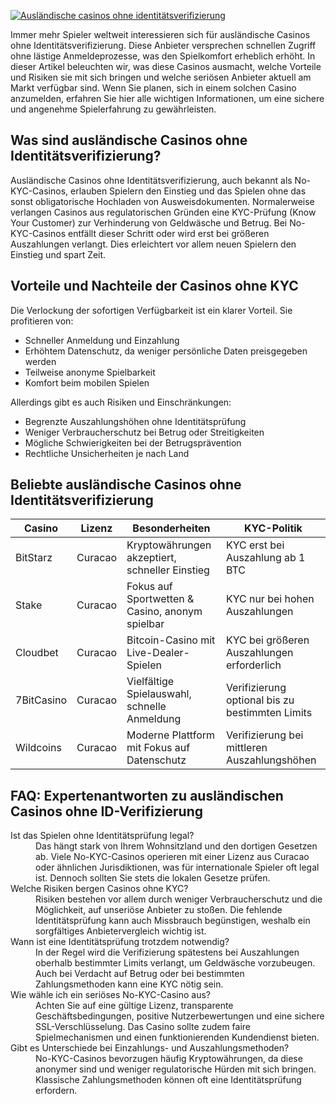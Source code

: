 [![Ausländische casinos ohne identitätsverifizierung](https://123-caf.pages.dev/gitsignup.png)](https://vrmoo.ru/Bt82HjjY)

<p>Immer mehr Spieler weltweit interessieren sich für ausländische Casinos ohne Identitätsverifizierung. Diese Anbieter versprechen schnellen Zugriff ohne lästige Anmeldeprozesse, was den Spielkomfort erheblich erhöht. In dieser Artikel beleuchten wir, was diese Casinos ausmacht, welche Vorteile und Risiken sie mit sich bringen und welche seriösen Anbieter aktuell am Markt verfügbar sind. Wenn Sie planen, sich in einem solchen Casino anzumelden, erfahren Sie hier alle wichtigen Informationen, um eine sichere und angenehme Spielerfahrung zu gewährleisten.</p>  <h2>Was sind ausländische Casinos ohne Identitätsverifizierung?</h2> <p>Ausländische Casinos ohne Identitätsverifizierung, auch bekannt als No-KYC-Casinos, erlauben Spielern den Einstieg und das Spielen ohne das sonst obligatorische Hochladen von Ausweisdokumenten. Normalerweise verlangen Casinos aus regulatorischen Gründen eine KYC-Prüfung (Know Your Customer) zur Verhinderung von Geldwäsche und Betrug. Bei No-KYC-Casinos entfällt dieser Schritt oder wird erst bei größeren Auszahlungen verlangt. Dies erleichtert vor allem neuen Spielern den Einstieg und spart Zeit.</p>  <h2>Vorteile und Nachteile der Casinos ohne KYC</h2> <p>Die Verlockung der sofortigen Verfügbarkeit ist ein klarer Vorteil. Sie profitieren von:</p> <ul> <li>Schneller Anmeldung und Einzahlung</li> <li>Erhöhtem Datenschutz, da weniger persönliche Daten preisgegeben werden</li> <li>Teilweise anonyme Spielbarkeit</li> <li>Komfort beim mobilen Spielen</li> </ul> <p>Allerdings gibt es auch Risiken und Einschränkungen:</p> <ul> <li>Begrenzte Auszahlungshöhen ohne Identitätsprüfung</li> <li>Weniger Verbraucherschutz bei Betrug oder Streitigkeiten</li> <li>Mögliche Schwierigkeiten bei der Betrugsprävention</li> <li>Rechtliche Unsicherheiten je nach Land</li> </ul>  <h2>Beliebte ausländische Casinos ohne Identitätsverifizierung</h2> <table> <thead> <tr> <th>Casino</th> <th>Lizenz</th> <th>Besonderheiten</th> <th>KYC-Politik</th> </tr> </thead> <tbody> <tr> <td>BitStarz</td> <td>Curacao</td> <td>Kryptowährungen akzeptiert, schneller Einstieg</td> <td>KYC erst bei Auszahlung ab 1 BTC</td> </tr> <tr> <td>Stake</td> <td>Curacao</td> <td>Fokus auf Sportwetten & Casino, anonym spielbar</td> <td>KYC nur bei hohen Auszahlungen</td> </tr> <tr> <td>Cloudbet</td> <td>Curacao</td> <td>Bitcoin-Casino mit Live-Dealer-Spielen</td> <td>KYC bei größeren Auszahlungen erforderlich</td> </tr> <tr> <td>7BitCasino</td> <td>Curacao</td> <td>Vielfältige Spielauswahl, schnelle Anmeldung</td> <td>Verifizierung optional bis zu bestimmten Limits</td> </tr> <tr> <td>Wildcoins</td> <td>Curacao</td> <td>Moderne Plattform mit Fokus auf Datenschutz</td> <td>Verifizierung bei mittleren Auszahlungshöhen</td> </tr> </tbody> </table>  <h2>FAQ: Expertenantworten zu ausländischen Casinos ohne ID-Verifizierung</h2> <dl> <dt>Ist das Spielen ohne Identitätsprüfung legal?</dt> <dd>Das hängt stark von Ihrem Wohnsitzland und den dortigen Gesetzen ab. Viele No-KYC-Casinos operieren mit einer Lizenz aus Curacao oder ähnlichen Jurisdiktionen, was für internationale Spieler oft legal ist. Dennoch sollten Sie stets die lokalen Gesetze prüfen.</dd>  <dt>Welche Risiken bergen Casinos ohne KYC?</dt> <dd>Risiken bestehen vor allem durch weniger Verbraucherschutz und die Möglichkeit, auf unseriöse Anbieter zu stoßen. Die fehlende Identitätsprüfung kann auch Missbrauch begünstigen, weshalb ein sorgfältiges Anbietervergleich wichtig ist.</dd>  <dt>Wann ist eine Identitätsprüfung trotzdem notwendig?</dt> <dd>In der Regel wird die Verifizierung spätestens bei Auszahlungen oberhalb bestimmter Limits verlangt, um Geldwäsche vorzubeugen. Auch bei Verdacht auf Betrug oder bei bestimmten Zahlungsmethoden kann eine KYC nötig sein.</dd>  <dt>Wie wähle ich ein seriöses No-KYC-Casino aus?</dt> <dd>Achten Sie auf eine gültige Lizenz, transparente Geschäftsbedingungen, positive Nutzerbewertungen und eine sichere SSL-Verschlüsselung. Das Casino sollte zudem faire Spielmechanismen und einen funktionierenden Kundendienst bieten.</dd>  <dt>Gibt es Unterschiede bei Einzahlungs- und Auszahlungsmethoden?</dt> <dd>No-KYC-Casinos bevorzugen häufig Kryptowährungen, da diese anonymer sind und weniger regulatorische Hürden mit sich bringen. Klassische Zahlungsmethoden können oft eine Identitätsprüfung erfordern.</dd> </dl>